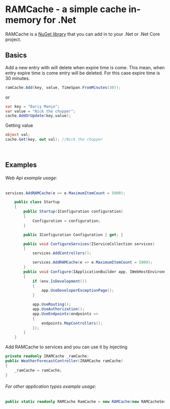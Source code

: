 ﻿RAMCache - a simple cache in-memory for .Net
========================================

RAMCache is a [NuGet library](https://www.nuget.org/packages/RAMCache) that you can add in to your .Net or .Net Core project.


Basics
--------
Add a new entry with will delete when expire time is come. This mean, when entry expire time is come entry will be deleted. For this case expire time is 30 minutes.

```csharp
ramCache.Add(key, value, TimeSpan.FromMinutes(30));
```
or
```csharp
var key = "Barış Manço";
var value = "Nick the chopper";
cache.AddOrUpdate(key,value);
```
Getting value
```csharp
object val;
cache.Get(key, out val); //Nick the chopper
```
<br/>

Examples
--------
###### Web Api example usage:

``` csharp
services.AddRAMCache(e => e.MaximumItemCount = 5000);
```


```csharp
    public class Startup
    {
        public Startup(IConfiguration configuration)
        {
            Configuration = configuration;
        }

        public IConfiguration Configuration { get; }

        public void ConfigureServices(IServiceCollection services)
        {
            services.AddControllers();

            services.AddRAMCache(e => e.MaximumItemCount = 5000);
        }
        public void Configure(IApplicationBuilder app, IWebHostEnvironment env)
        {
            if (env.IsDevelopment())
            {
                app.UseDeveloperExceptionPage();
            }

            app.UseRouting();
            app.UseAuthorization();
            app.UseEndpoints(endpoints =>
            {
                endpoints.MapControllers();
            });
        }
    }
```

Add RAMCache to services and you can use it by injecting

```csharp
private readonly IRAMCache _ramCache;
public WeatherForecastController(IRAMCache ramCache)
{
    _ramCache = ramCache;
}
```

###### For other application types example usage:

```csharp
public static readonly RAMCache RamCache = new RAMCache(new RAMCacheServiceOptions{MaximumItemCount = 5000});
```
